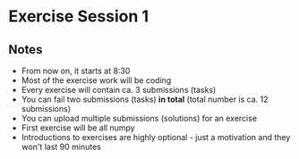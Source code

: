 # Exercise Session 1 

## Notes
- From now on, it starts at 8:30
- Most of the exercise work will be coding
- Every exercise will contain ca. 3 submissions (tasks)
- You can fail two submissions (tasks) **in total** (total number is ca. 12 submissions)
- You can upload multiple submissions (solutions) for an exercise
- First exercise will be all numpy
- Introductions to exercises are highly optional - just a motivation and they won't last 90 minutes
